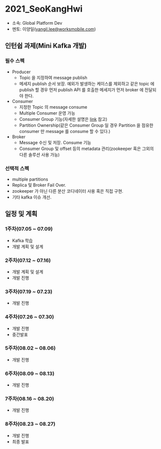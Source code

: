 # 2021_SeoKangHwi
- 소속: Global Platform Dev
- 멘토: 이양일(yangil.lee@worksmobile.com)

## 인턴쉽 과제(Mini Kafka 개발)
### 필수 스펙
- Producer
  + Topic 을 지정하여 message publish
  + 메세지 publish 순서 보장. 예외가 발생하는 케이스를 제외하고 같은 topic 에 publish 할 경우 먼저 publish API 를 호출한 메세지가 먼저 broker 에 전달되야 한다.
- Consumer
  + 지정한 Topic 의 message consume
  + Multiple Consumer 운영 가능
  + Consumer Group 기능(자세한 설명은 [link](https://www.popit.kr/kafka-consumer-group/) 참고)
  + Partition Ownership(같은 Consumer Group 일 경우 Partition 을 점유한 consumer 만 message 를 consume 할 수 있다.)
- Broker 
  + Message 수신 및 저장. Consume 기능
  + Consumer Group 및 offset 등의 metadata 관리(zookeeper 혹은 그외의 다른 솔루션 사용 가능)  

### 선택적 스펙
+ multiple partitions
+ Replica 및 Broker Fail Over.
+ zookeeper 가 아닌 다른 분산 코디네이터 사용 혹은 직접 구현.
+ 기타 kafka 이슈 개선.

## 일정 및 계획
### 1주차(07.05 ~ 07.09)
- Kafka 학습
- 개발 계획 및 설계

### 2주차(07.12 ~ 07.16)
- 개발 계획 및 설계
- 개발 진행

### 3주차(07.19 ~ 07.23)
- 개발 진행

### 4주차(07.26 ~ 07.30)
- 개발 진행
- 중간발표

### 5주차(08.02 ~ 08.06)
- 개발 진행

### 6주차(08.09 ~ 08.13)
- 개발 진행

### 7주차(08.16 ~ 08.20)
- 개발 진행

### 8주차(08.23 ~ 08.27)
- 개발 진행
- 최종 발표
